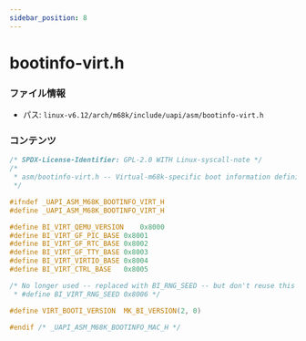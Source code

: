 ```yaml
---
sidebar_position: 8
---
```

# bootinfo-virt.h

### ファイル情報

- パス: `linux-v6.12/arch/m68k/include/uapi/asm/bootinfo-virt.h`

### コンテンツ

```h
/* SPDX-License-Identifier: GPL-2.0 WITH Linux-syscall-note */
/*
 * asm/bootinfo-virt.h -- Virtual-m68k-specific boot information definitions
 */

#ifndef _UAPI_ASM_M68K_BOOTINFO_VIRT_H
#define _UAPI_ASM_M68K_BOOTINFO_VIRT_H

#define BI_VIRT_QEMU_VERSION	0x8000
#define BI_VIRT_GF_PIC_BASE	0x8001
#define BI_VIRT_GF_RTC_BASE	0x8002
#define BI_VIRT_GF_TTY_BASE	0x8003
#define BI_VIRT_VIRTIO_BASE	0x8004
#define BI_VIRT_CTRL_BASE	0x8005

/* No longer used -- replaced with BI_RNG_SEED -- but don't reuse this index:
 * #define BI_VIRT_RNG_SEED	0x8006 */

#define VIRT_BOOTI_VERSION	MK_BI_VERSION(2, 0)

#endif /* _UAPI_ASM_M68K_BOOTINFO_MAC_H */

```
